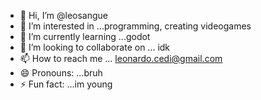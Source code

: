 - 👋 Hi, I’m @leosangue
- 👀 I’m interested in ...programming, creating videogames
- 🌱 I’m currently learning ...godot
- 💞️ I’m looking to collaborate on ... idk
- 📫 How to reach me ... leonardo.cedi@gmail.com
- 😄 Pronouns: ...bruh
- ⚡ Fun fact: ...im young

<!---
leosangue/leosangue is a ✨ special ✨ repository because its `README.md` (this file) appears on your GitHub profile.
You can click the Preview link to take a look at your changes.
--->
